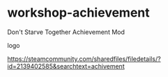 # workshop-achievement
Don't Starve Together Achievement Mod

<img scr="https://steamuserimages-a.akamaihd.net/ugc/1299800601925320073/C0B02256A79579D5129387FA58C3D68E7758FC22/?imw=5000&imh=5000&ima=fit&impolicy=Letterbox&imcolor=#000000&letterbox=false">logo</img>

https://steamcommunity.com/sharedfiles/filedetails/?id=2139402585&searchtext=achivement
